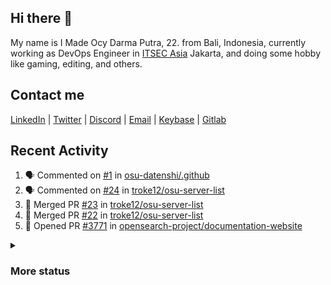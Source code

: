 <!--![troke](https://cardivo.vercel.app/api?name=I%20Made%20Ocy%20Darma%20Putra&description=Just%20pull-stack%20developer&fontColor=%23DCDCDC&image=https://avatars.githubusercontent.com/u/10250068?v=4&backgroundColor=%2336454F&pattern=topography&opacity=0.2)-->

## Hi there 👋

My name is I Made Ocy Darma Putra, 22. from Bali, Indonesia, currently working as DevOps Engineer in [ITSEC Asia](https://itsec.group) Jakarta, and doing some hobby like gaming, editing, and others.

## Contact me

[LinkedIn](https://linkedin.com/in/troke) | [Twitter](https://twitter.com/darma_ochi) | [Discord](https://link.troke.id/discord) | <a href="mailto:ochi@troke.id">Email</a> | [Keybase](https://keybase.io/troke) | [Gitlab](https://gitlab.com/troke12)

## Recent Activity

<!--START_SECTION:activity-->
1. 🗣 Commented on [#1](https://github.com/osu-datenshi/.github/issues/1) in [osu-datenshi/.github](https://github.com/osu-datenshi/.github)
2. 🗣 Commented on [#24](https://github.com/troke12/osu-server-list/issues/24) in [troke12/osu-server-list](https://github.com/troke12/osu-server-list)
3. 🎉 Merged PR [#23](https://github.com/troke12/osu-server-list/pull/23) in [troke12/osu-server-list](https://github.com/troke12/osu-server-list)
4. 🎉 Merged PR [#22](https://github.com/troke12/osu-server-list/pull/22) in [troke12/osu-server-list](https://github.com/troke12/osu-server-list)
5. 💪 Opened PR [#3771](https://github.com/opensearch-project/documentation-website/pull/3771) in [opensearch-project/documentation-website](https://github.com/opensearch-project/documentation-website)
<!--END_SECTION:activity-->

<details>
  <summary><h3>More status</h3></summary>
  
## Holopin

[![@troke's Holopin board](https://holopin.me/troke)](https://holopin.io/@troke)

## Status

[![Contribution Stats](https://github-contribution-stats.vercel.app/api/?username=troke12)](https://github.com/LordDashMe/github-contribution-stats/)

[![Stats Streak](https://github-readme-streak-stats.herokuapp.com/?user=troke12)](https://github.com/troke12/)
</details>

